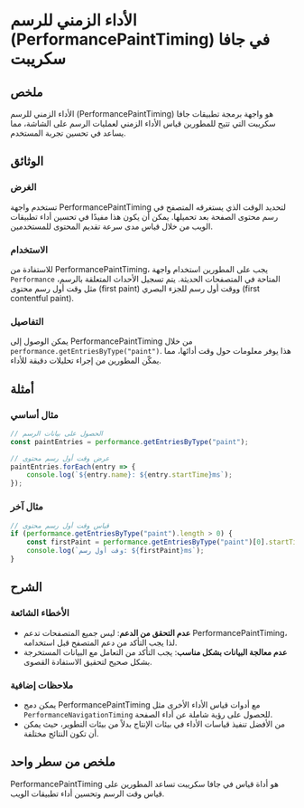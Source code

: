 <!--
Meta Description: # الأداء الزمني للرسم (PerformancePaintTiming) في جافا سكريبت ## ملخص الأداء الزمني للرسم (PerformancePaintTiming) هو واجهة برمجة تطبيقات جافا سكريبت ...
Meta Keywords: performancepainttiming, قياس, رسم, وقت, paint
-->

# الأداء الزمني للرسم (PerformancePaintTiming) في جافا سكريبت

## ملخص
الأداء الزمني للرسم (PerformancePaintTiming) هو واجهة برمجة تطبيقات جافا سكريبت التي تتيح للمطورين قياس الأداء الزمني لعمليات الرسم على الشاشة، مما يساعد في تحسين تجربة المستخدم.

## الوثائق
### الغرض
تستخدم واجهة PerformancePaintTiming لتحديد الوقت الذي يستغرقه المتصفح في رسم محتوى الصفحة بعد تحميلها. يمكن أن يكون هذا مفيدًا في تحسين أداء تطبيقات الويب من خلال قياس مدى سرعة تقديم المحتوى للمستخدمين.

### الاستخدام
للاستفادة من PerformancePaintTiming، يجب على المطورين استخدام واجهة `Performance` المتاحة في المتصفحات الحديثة. يتم تسجيل الأحداث المتعلقة بالرسم، مثل وقت أول رسم محتوى (first paint) ووقت أول رسم للجزء البصري (first contentful paint).

### التفاصيل
يمكن الوصول إلى PerformancePaintTiming من خلال `performance.getEntriesByType("paint")`. هذا يوفر معلومات حول وقت أدائها، مما يمكّن المطورين من إجراء تحليلات دقيقة للأداء.

## أمثلة
### مثال أساسي
```javascript
// الحصول على بيانات الرسم
const paintEntries = performance.getEntriesByType("paint");

// عرض وقت أول رسم محتوى
paintEntries.forEach(entry => {
    console.log(`${entry.name}: ${entry.startTime}ms`);
});
```

### مثال آخر
```javascript
// قياس وقت أول رسم محتوى
if (performance.getEntriesByType("paint").length > 0) {
    const firstPaint = performance.getEntriesByType("paint")[0].startTime;
    console.log(`وقت أول رسم: ${firstPaint}ms`);
}
```

## الشرح
### الأخطاء الشائعة
- **عدم التحقق من الدعم**: ليس جميع المتصفحات تدعم PerformancePaintTiming، لذا يجب التأكد من دعم المتصفح قبل استخدامه.
- **عدم معالجة البيانات بشكل مناسب**: يجب التأكد من التعامل مع البيانات المستخرجة بشكل صحيح لتحقيق الاستفادة القصوى.

### ملاحظات إضافية
- يمكن دمج PerformancePaintTiming مع أدوات قياس الأداء الأخرى مثل `PerformanceNavigationTiming` للحصول على رؤية شاملة عن أداء الصفحة.
- من الأفضل تنفيذ قياسات الأداء في بيئات الإنتاج بدلاً من بيئات التطوير، حيث يمكن أن تكون النتائج مختلفة.

## ملخص من سطر واحد
PerformancePaintTiming هو أداة قياس في جافا سكريبت تساعد المطورين على قياس وقت الرسم وتحسين أداء تطبيقات الويب.